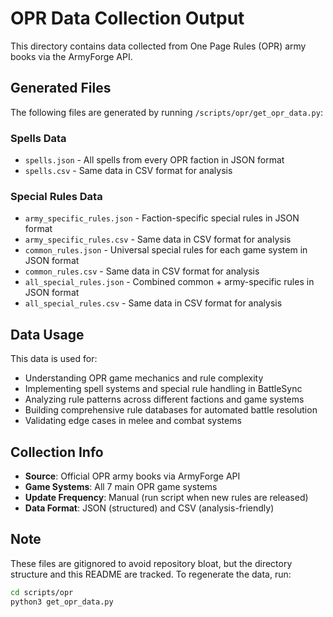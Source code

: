 # OPR Data Collection Output

This directory contains data collected from One Page Rules (OPR) army books via the ArmyForge API.

## Generated Files

The following files are generated by running `/scripts/opr/get_opr_data.py`:

### Spells Data
- `spells.json` - All spells from every OPR faction in JSON format
- `spells.csv` - Same data in CSV format for analysis

### Special Rules Data  
- `army_specific_rules.json` - Faction-specific special rules in JSON format
- `army_specific_rules.csv` - Same data in CSV format for analysis
- `common_rules.json` - Universal special rules for each game system in JSON format
- `common_rules.csv` - Same data in CSV format for analysis
- `all_special_rules.json` - Combined common + army-specific rules in JSON format
- `all_special_rules.csv` - Same data in CSV format for analysis

## Data Usage

This data is used for:
- Understanding OPR game mechanics and rule complexity
- Implementing spell systems and special rule handling in BattleSync
- Analyzing rule patterns across different factions and game systems
- Building comprehensive rule databases for automated battle resolution
- Validating edge cases in melee and combat systems

## Collection Info

- **Source**: Official OPR army books via ArmyForge API
- **Game Systems**: All 7 main OPR game systems
- **Update Frequency**: Manual (run script when new rules are released)
- **Data Format**: JSON (structured) and CSV (analysis-friendly)

## Note

These files are gitignored to avoid repository bloat, but the directory structure and this README are tracked. To regenerate the data, run:

```bash
cd scripts/opr
python3 get_opr_data.py
```
